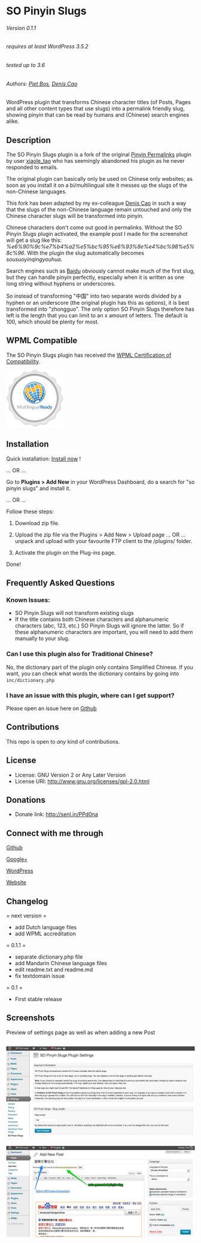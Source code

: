 # SO Pinyin Slugs

###### Version 0.1.1
###### requires at least WordPress 3.5.2
###### tested up to 3.6
###### Authors: [Piet Bos](https://github.com/senlin), [Denis Cao](https://github.com/caoyongsheng)

WordPress plugin that transforms Chinese character titles (of Posts, Pages and all other content types that use slugs) into a permalink friendly slug, showing pinyin that can be read by humans and (Chinese) search engines alike.

## Description

The SO Pinyin Slugs plugin is a fork of the original [Pinyin Permalinks](http://wordpress.org/plugins/pinyin-permalink/) plugin by user [xiaole_tao](http://profiles.wordpress.org/xiaole_tao/) who has seemingly abandoned his plugin as he never responded to emails.

The original plugin can basically only be used on Chinese only websites; as soon as you install it on a bi/multilingual site it messes up the slugs of the non-Chinese languages.

This fork has been adapted by my ex-colleague [Denis Cao](https://github.com/caoyongsheng) in such a way that the slugs of the non-Chinese language remain untouched and only the Chinese character slugs will be transformed into pinyin.

Chinese characters don't come out good in permalinks. Without the SO Pinyin Slugs plugin activated, the example post I made for the screenshot will get a slug like this: *%e6%90%9c%e7%b4%a2%e5%bc%95%e6%93%8e%e4%bc%98%e5%8c%96*. With the plugin the slug automatically becomes *sousuoyinqingyouhua*. 

Search engines such as [Baidu](http://www.baidu.com) obviously cannot make much of the first slug, but they can handle pinyin perfectly, especially when it is written as one long string without hyphens or underscores. 

So instead of transforming "中国" into two separate words divided by a hyphen or an underscore (the original plugin has this as options), it is best transformed into "zhongguo". The only option SO Pinyin Slugs therefore has left is the length that you can limit to an x amount of letters. The default is 100, which should be plenty for most.

## WPML Compatible

The SO Pinyin Slugs plugin has received the [WPML Certification of Compatibility](http://wpml.org/plugin/so-pinyin-slugs/).

![WPML Certification of Compatibility.](assets/wpml-ready-badge.png "WPML Certification of Compatibility")

## Installation

Quick installation: [Install now](http://coveredwebservices.com/wp-plugin-install/?plugin=so-pinyin-slugs) !

 &hellip; OR &hellip;

Go to **Plugins > Add New** in your WordPress Dashboard, do a search for "so pinyin slugs" and install it.

 &hellip; OR &hellip;

Follow these steps:

 1. Download zip file.

 2. Upload the zip file via the Plugins > Add New > Upload page &hellip; OR &hellip; unpack and upload with your favourite FTP client to the /plugins/ folder.

 3. Activate the plugin on the Plug-ins page.

Done!

## Frequently Asked Questions

### Known Issues:

* SO Pinyin Slugs will not transform existing slugs
* If the title contains both Chinese characters and alphanumeric characters (abc, 123, etc.) SO Pinyin Slugs will ignore the latter. So if these alphanumeric characters are important, you will need to add them manually to your slug.

### Can I use this plugin also for Traditional Chinese?

No, the dictionary part of the plugin only contains Simplified Chinese. If you want, you can check what words the dictionary contains by going into `inc/dictionary.php`

### I have an issue with this plugin, where can I get support?

Please open an issue here on [Github](https://github.com/senlin/so-pinyin-slugs/issues)

## Contributions

This repo is open to _any_ kind of contributions.

## License

* License: GNU Version 2 or Any Later Version
* License URI: http://www.gnu.org/licenses/gpl-2.0.html

## Donations

* Donate link: http://senl.in/PPd0na

## Connect with me through

[Github](https://github.com/senlin) 

[Google+](http://plus.google.com/u/0/108543145122756748887) 

[WordPress](http://profiles.wordpress.org/senlin/) 

[Website](http://senlinonline.com)

## Changelog

= next version =

* add Dutch language files
* add WPML accreditation

= 0.1.1 =

* separate dictionary.php file
* add Mandarin Chinese language files
* edit readme.txt and readme.md
* fix textdomain issue

= 0.1 =

* First stable release

## Screenshots

Preview of settings page as well as when adding a new Post

![Plugin Settings in the WordPress backend.](assets/screenshot-1.jpg "Plugin Settings")
---
![New Post with title in Chinese characters and auto-generated pinyin slug; Baidu Search Results page underneath.](assets/screenshot-2.jpg "Auto-generation of slug")
